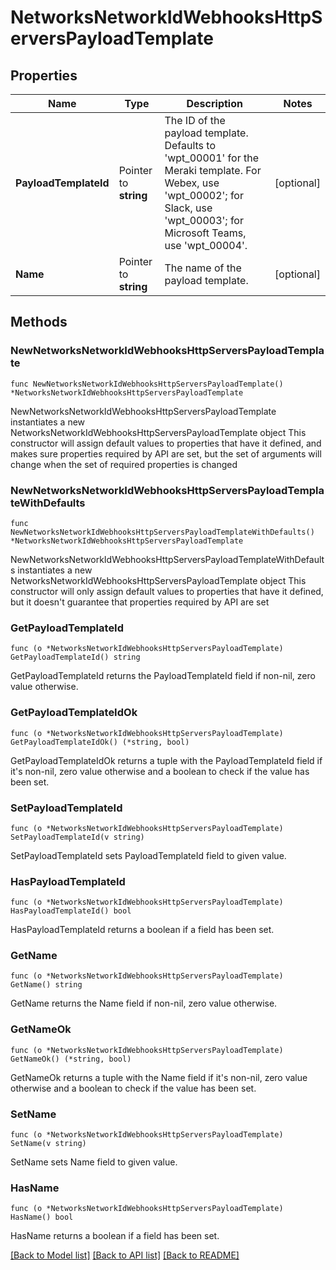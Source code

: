 # NetworksNetworkIdWebhooksHttpServersPayloadTemplate

## Properties

Name | Type | Description | Notes
------------ | ------------- | ------------- | -------------
**PayloadTemplateId** | Pointer to **string** | The ID of the payload template. Defaults to &#39;wpt_00001&#39; for the Meraki template. For Webex, use &#39;wpt_00002&#39;; for Slack, use &#39;wpt_00003&#39;; for Microsoft Teams, use &#39;wpt_00004&#39;. | [optional] 
**Name** | Pointer to **string** | The name of the payload template. | [optional] 

## Methods

### NewNetworksNetworkIdWebhooksHttpServersPayloadTemplate

`func NewNetworksNetworkIdWebhooksHttpServersPayloadTemplate() *NetworksNetworkIdWebhooksHttpServersPayloadTemplate`

NewNetworksNetworkIdWebhooksHttpServersPayloadTemplate instantiates a new NetworksNetworkIdWebhooksHttpServersPayloadTemplate object
This constructor will assign default values to properties that have it defined,
and makes sure properties required by API are set, but the set of arguments
will change when the set of required properties is changed

### NewNetworksNetworkIdWebhooksHttpServersPayloadTemplateWithDefaults

`func NewNetworksNetworkIdWebhooksHttpServersPayloadTemplateWithDefaults() *NetworksNetworkIdWebhooksHttpServersPayloadTemplate`

NewNetworksNetworkIdWebhooksHttpServersPayloadTemplateWithDefaults instantiates a new NetworksNetworkIdWebhooksHttpServersPayloadTemplate object
This constructor will only assign default values to properties that have it defined,
but it doesn't guarantee that properties required by API are set

### GetPayloadTemplateId

`func (o *NetworksNetworkIdWebhooksHttpServersPayloadTemplate) GetPayloadTemplateId() string`

GetPayloadTemplateId returns the PayloadTemplateId field if non-nil, zero value otherwise.

### GetPayloadTemplateIdOk

`func (o *NetworksNetworkIdWebhooksHttpServersPayloadTemplate) GetPayloadTemplateIdOk() (*string, bool)`

GetPayloadTemplateIdOk returns a tuple with the PayloadTemplateId field if it's non-nil, zero value otherwise
and a boolean to check if the value has been set.

### SetPayloadTemplateId

`func (o *NetworksNetworkIdWebhooksHttpServersPayloadTemplate) SetPayloadTemplateId(v string)`

SetPayloadTemplateId sets PayloadTemplateId field to given value.

### HasPayloadTemplateId

`func (o *NetworksNetworkIdWebhooksHttpServersPayloadTemplate) HasPayloadTemplateId() bool`

HasPayloadTemplateId returns a boolean if a field has been set.

### GetName

`func (o *NetworksNetworkIdWebhooksHttpServersPayloadTemplate) GetName() string`

GetName returns the Name field if non-nil, zero value otherwise.

### GetNameOk

`func (o *NetworksNetworkIdWebhooksHttpServersPayloadTemplate) GetNameOk() (*string, bool)`

GetNameOk returns a tuple with the Name field if it's non-nil, zero value otherwise
and a boolean to check if the value has been set.

### SetName

`func (o *NetworksNetworkIdWebhooksHttpServersPayloadTemplate) SetName(v string)`

SetName sets Name field to given value.

### HasName

`func (o *NetworksNetworkIdWebhooksHttpServersPayloadTemplate) HasName() bool`

HasName returns a boolean if a field has been set.


[[Back to Model list]](../README.md#documentation-for-models) [[Back to API list]](../README.md#documentation-for-api-endpoints) [[Back to README]](../README.md)


